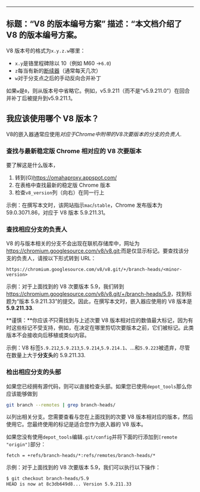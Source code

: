 ***

## 标题：“V8 的版本编号方案”&#xA;描述：“本文档介绍了 V8 的版本编号方案。

V8 版本号的格式为`x.y.z.w`哪里：

*   `x.y`是铬里程碑除以 10（例如 M60 →`6.0`)
*   `z`每当有新的[断续器](https://chromium.googlesource.com/chromiumos/docs/+/main/glossary.md#acronyms)（通常每天几次）
*   `w`对于分支点之后的手动反向合并补丁

如果`w`是`0`，则从版本号中省略它。例如，v5.9.211（而不是“v5.9.211.0”）在回合并补丁后被提升到v5.9.211.1。

## 我应该使用哪个 V8 版本？

V8的嵌入器通常应使用*对应于Chrome中附带的V8次要版本的分支的负责人*.

### 查找与最新稳定版 Chrome 相对应的 V8 次要版本

要了解这是什么版本，

1.  转到(G)<https://omahaproxy.appspot.com/>
2.  在表格中查找最新的稳定版 Chrome 版本
3.  检查`v8_version`列（向右）在同一行上

示例：在撰写本文时，该网站指示`mac`/`stable`，Chrome 发布版本为 59.0.3071.86，对应于 V8 版本 5.9.211.31。

### 查找相应分支的负责人

V8 的与版本相关的分支不会出现在联机存储库中，网址为<https://chromium.googlesource.com/v8/v8.git>;而是仅显示标记。要查找该分支的负责人，请按以下形式转到 URL：

    https://chromium.googlesource.com/v8/v8.git/+/branch-heads/<minor-version>

示例：对于上面找到的 V8 次要版本 5.9，我们转到<https://chromium.googlesource.com/v8/v8.git/+/branch-heads/5.9>，找到标题为“版本 5.9.211.33”的提交。因此，在撰写本文时，嵌入器应使用的 V8 版本是**5.9.211.33**.

**谨慎：**你应该*不*只需找到与上述次要 V8 版本相对应的数值最大标记，因为有时这些标记不受支持，例如，在决定在哪里剪切次要版本之前，它们被标记。此类版本不会接收向后移植或类似内容。

示例：V8 标签`5.9.212`,`5.9.213`,`5.9.214`,`5.9.214.1`、...和`5.9.223`被遗弃，尽管在数量上大于**分支头**的 5.9.211.33.

### 检出相应分支的头部

如果您已经拥有源代码，则可以直接检查头部。如果您已使用`depot_tools`那么你应该能够做到

```bash
git branch --remotes | grep branch-heads/
```

以列出相关分支。您需要查看与您在上面找到的次要 V8 版本相对应的版本，然后使用它。您最终使用的标记是适合您作为嵌入器的 V8 版本。

如果您没有使用`depot_tools`编辑`.git/config`并将下面的行添加到`[remote "origin"]`部分：

    fetch = +refs/branch-heads/*:refs/remotes/branch-heads/*

示例：对于上面找到的 V8 次要版本 5.9，我们可以执行以下操作：

```bash
$ git checkout branch-heads/5.9
HEAD is now at 8c3db649d8... Version 5.9.211.33
```
